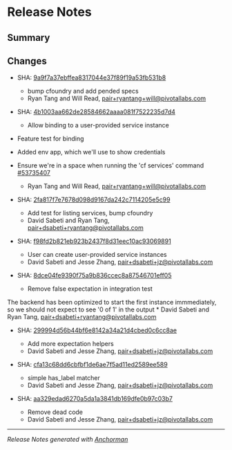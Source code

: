 # Release Notes

## Summary

## Changes

* SHA: [9a9f7a37ebffea8317044e37f89f19a53fb531b8](git@github.com:cloudfoundry/cf/commit/9a9f7a37ebffea8317044e37f89f19a53fb531b8)
    * bump cfoundry and add pended specs
    * Ryan Tang and Will Read, pair+ryantang+will@pivotallabs.com


* SHA: [4b1003aa662de28584662aaaa081f7522235d7d4](git@github.com:cloudfoundry/cf/commit/4b1003aa662de28584662aaaa081f7522235d7d4)
    * Allow binding to a user-provided service instance

* Feature test for binding
* Added env app, which we'll use to show credentials
* Ensure we're in a space when running the 'cf services' command
[#53735407](http://www.pivotaltracker.com/story/53735407)
    * Ryan Tang and Will Read, pair+ryantang+will@pivotallabs.com


* SHA: [2fa817f7e7678d098d9167da242c7114205e5c99](git@github.com:cloudfoundry/cf/commit/2fa817f7e7678d098d9167da242c7114205e5c99)
    * Add test for listing services, bump cfoundry
    * David Sabeti and Ryan Tang, pair+dsabeti+ryantang@pivotallabs.com


* SHA: [f98fd2b821eb923b2437f8d31eec10ac93069891](git@github.com:cloudfoundry/cf/commit/f98fd2b821eb923b2437f8d31eec10ac93069891)
    * User can create user-provided service instances
    * David Sabeti and Jesse Zhang, pair+dsabeti+jz@pivotallabs.com


* SHA: [8dce04fe9390f75a9b836ccec8a87546701eff05](git@github.com:cloudfoundry/cf/commit/8dce04fe9390f75a9b836ccec8a87546701eff05)
    * Remove false expectation in integration test

The backend has been optimized to start the first instance immmediately, so we should not expect to see '0 of 1' in the output
    * David Sabeti and Ryan Tang, pair+dsabeti+ryantang@pivotallabs.com


* SHA: [299994d56b44bf6e8142a34a21d4cbed0c6cc8ae](git@github.com:cloudfoundry/cf/commit/299994d56b44bf6e8142a34a21d4cbed0c6cc8ae)
    * Add more expectation helpers
    * David Sabeti and Jesse Zhang, pair+dsabeti+jz@pivotallabs.com


* SHA: [cfa13c68dd6cbfbf1de6ae7f5ad11ed2589ee589](git@github.com:cloudfoundry/cf/commit/cfa13c68dd6cbfbf1de6ae7f5ad11ed2589ee589)
    * simple has_label matcher
    * David Sabeti and Jesse Zhang, pair+dsabeti+jz@pivotallabs.com


* SHA: [aa329edad6270a5da1a3841db169dfe0b97c03b7](git@github.com:cloudfoundry/cf/commit/aa329edad6270a5da1a3841db169dfe0b97c03b7)
    * Remove dead code
    * David Sabeti and Jesse Zhang, pair+dsabeti+jz@pivotallabs.com


------

_Release Notes generated with [Anchorman](http://github.com/infews/anchorman)_